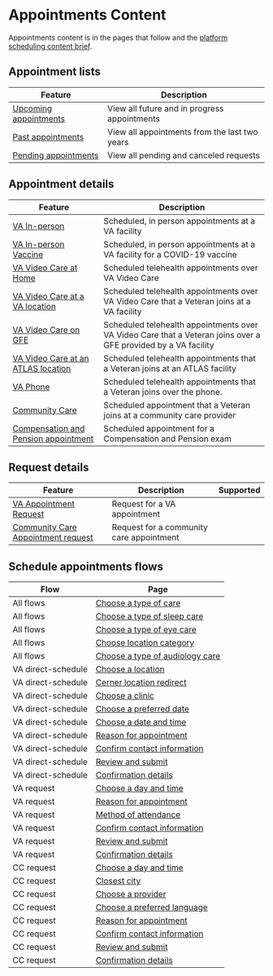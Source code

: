 # Appointments Content

Appointments content is in the pages that follow and the [platform scheduling content brief](https://github.com/department-of-veterans-affairs/va.gov-team/blob/master/products/content/content-briefs/Appointments.md).


## Appointment lists

| Feature | Description | 
|---|---|
| [Upcoming appointments](./homepage.md#appointments) | View all future and in progress appointments |
| [Past appointments](./homepage.md#past-appointments) | View all appointments from the last two years |  
| [Pending appointments](./homepage.md#pending-appointments) | View all pending and canceled requests | 

## Appointment details 

| Feature | Description |
|---|---|
| [VA In-person](./appointment-details.md#va-in-person)  | Scheduled, in person appointments at a VA facility |
| [VA In-person Vaccine](./appointment-details.md#va-in-person-covid-vaccine) | Scheduled, in person appointments at a VA facility for a COVID-19 vaccine |
| [VA Video Care at Home](./appointment-details.md#video-at-home) | Scheduled telehealth appointments over VA Video Care |
| [VA Video Care at a VA location](./appointment-details.md#video-at-va-facility) |  Scheduled telehealth appointments over VA Video Care that a Veteran joins at a VA facility |
| [VA Video Care on GFE](./appointment-details.md#video-on-gfe) |  Scheduled telehealth appointments over VA Video Care that a Veteran joins over a GFE provided by a VA facility |
| [VA Video Care at an ATLAS location](./appointment-details.md#video-at-atlas) |  Scheduled telehealth appointments that a Veteran joins at an ATLAS facility  |
| [VA Phone](./appointment-details.md#va-phone) |  Scheduled telehealth appointments that a Veteran joins over the phone. |
| [Community Care](./appointment-details.md#community-care-appointment) |  Scheduled appointment that a Veteran joins at a community care provider |
| [Compensation and Pension appointment]() | Scheduled appointment for a Compensation and Pension exam |

## Request details 

| Feature | Description | Supported |
|---|---|---|
| [VA Appointment Request](./appointment-details.md#va-requests)  | Request for a VA appointment | |
| [Community Care Appointment request](./appointment-details.md#community-care-requests) | Request for a community care appointment | |

## Schedule appointments flows

| Flow | Page |
|---|---|
| All flows | [Choose a type of care](./schedule-all-flows.md#choose-a-type-of-care) |
| All flows | [Choose a type of sleep care](./schedule-all-flows.md#choose-sleep-care) |
| All flows | [Choose a type of eye care](./schedule-all-flows.md#choose-eye-care) |
| All flows | [Choose location category](./schedule-all-flows.md#choose-location-type) |
| All flows | [Choose a type of audiology care](./schedule-all-flows.md#choose-audiology-care) |
| VA direct-schedule | [Choose a location](./schedule-va.md#choose-a-va-location) | 
| VA direct-schedule | [Cerner location redirect](./schedule-va.md#endpoint---cerner-offboard-page) |
| VA direct-schedule | [Choose a clinic](./schedule-va.md#choose-a-va-clinic) |
| VA direct-schedule | [Choose a preferred date](./schedule-va.md#patient-indicated-date) |
| VA direct-schedule | [Choose a date and time](./schedule-va.md#choose-a-date) |
| VA direct-schedule | [Reason for appointment](./schedule-va.md#reason-for-appointment) |
| VA direct-schedule | [Confirm contact information](./schedule-va.md#contact-information) |
| VA direct-schedule | [Review and submit](./schedule-va.md#review-and-submit) |
| VA direct-schedule | [Confirmation details](./appointment-details.md#confirmed-2) |
| VA request | [Choose a day and time](./request-va.md#preferred-date) |
| VA request | [Reason for appointment](./request-va.md#reason-for-appointment) |
| VA request | [Method of attendance](./request-va.md#preferred-modality) |
| VA request | [Confirm contact information](./request-va.md#contact-information) |
| VA request | [Review and submit](./request-va.md#review-appointment-details) |
| VA request | [Confirmation details](./appointment-details.md#confirmed) |
| CC request | [Choose a day and time](./request-cc.md#preferred-date) |
| CC request | [Closest city](./request-cc.md#nearest-city) |
| CC request | [Choose a provider](./request-cc.md#request-a-provider-optional) |
| CC request | [Choose a preferred language](./request-cc.md#choose-a-language) |
| CC request | [Reason for appointment](./request-cc.md#reason-for-appointment) |
| CC request | [Confirm contact information](./request-cc.md#contact-information) |
| CC request | [Review and submit](./request-cc.md#review-appointment-details) |
| CC request | [Confirmation details](./appointment-details.md#confirmed-1) |
